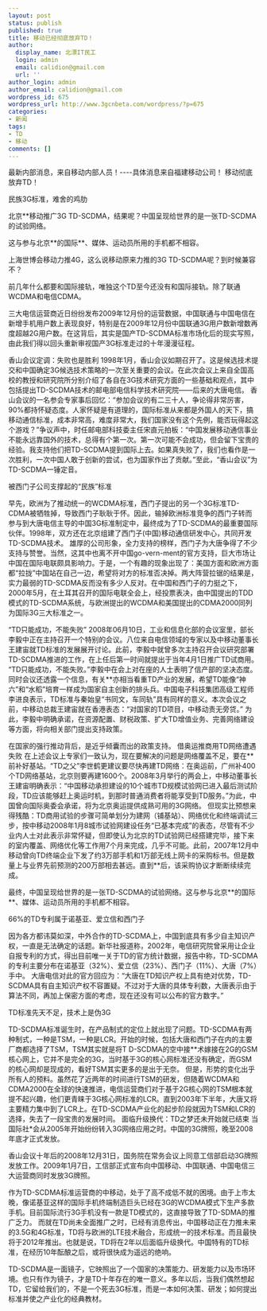 ```yaml
---
layout: post
status: publish
published: true
title: 移动已经彻底放弃TD！
author:
  display_name: 北漂IT民工
  login: admin
  email: calidion@gmail.com
  url: ''
author_login: admin
author_email: calidion@gmail.com
wordpress_id: 675
wordpress_url: http://www.3gcnbeta.com/wordpress/?p=675
categories:
- 新闻
tags:
- TD
- 移动
comments: []
---
```

<p>最新内部消息，来自移动内部人员！----具体消息来自福建移动公司！ 移动彻底放弃TD！</p>
<p>民族3G标准，难舍的鸡肋</p>
<p>北京**移动推广3G TD-SCDMA，结果呢？中国呈现给世界的是一张TD-SCDMA的试验网络。</p>
<p>这与参与北京**的国际**、媒体、运动员所用的手机都不相容。</p>
<p>上海世博会移动力推4G，这么说移动原来力推的3G TD-SCDMA呢？到时候兼容不？</p>
<p>前几年什么都要和国际接轨，唯独这个TD至今还没有和国际接轨。除了联通WCDMA和电信CDMA。</p>
<p>三大电信运营商近日纷纷发布2009年12月份的运营数据，中国联通与中国电信在新增手机用户数上表现良好，特别是在2009年12月份中国联通3G用户数新增数再度超越2G用户数。在这背后，其实是国产TD-SCDMA标准市场化后的现实写照，由此我们得以回头重新审视国产3G标准走过的十年漫漫征程。</p>
<p>香山会议定调：失败也是胜利 1998年1月，香山会议如期召开了。这是候选技术提交和中国确定3G候选技术策略的一次至关重要的会议。在此次会议上来自全国高校的教授和研究院所分别介绍了各自在3G技术研究方面的一些基础和观点，其中包括提出TD-SCDMA技术的邮电部电信科学技术研究院&mdash;&mdash;后来的大唐电信。 香山会议的一名参会专家事后回忆：&ldquo;参加会议的有二三十人，争论得非常厉害，90%都持怀疑态度。人家怀疑是有道理的，国际标准从来都是外国人的天下，搞移动通信标准，成本非常高，难度非常大，我们国家没有这个先例，能否玩得起这个游戏？&rdquo;争议声中，时任邮电部科技委主任宋直元拍板：&ldquo;中国发展移动通信事业不能永远靠国外的技术，总得有个第一次。第一次可能不会成功，但会留下宝贵的经验。我支持他们把TD-SCDMA提到国际上去。如果真失败了，我们也看作是一次胜利，一次中国人敢于创新的尝试，也为国家作出了贡献。&rdquo;至此，&ldquo;香山会议&rdquo;为TD-SCDMA一锤定音。</p>
<p>被西门子公司支撑起的&ldquo;民族&rdquo;标准</p>
<p>早先，欧洲为了推动统一的WCDMA标准，西门子提出的另一个3G标准TD-CDMA被牺牲掉，导致西门子耿耿于怀。因此，输掉欧洲标准竞争的西门子转而参与到大唐电信主导的中国3G标准制定中，最终成为了TD-SCDMA的最重要国际伙伴。1998年，双方还在北京组建了西门子(中国)移动通信研发中心，共同开发TD-SCDMA技术。 雄厚的公司形象，全力支持的榜样，西门子为大唐争得了不少支持与赞誉。当然，这其中也离不开中国go-vern-ment的官方支持，巨大市场让中国在国际电联颇具影响力。于是，一个有趣的现象出现了：美国方面和欧洲方面都&ldquo;拉拢&rdquo;中国站在自己一边，希望将对方的标准否决掉。两大阵营拉锯的结果是，实力最弱的TD-SCDMA反而没有多少人反对。在中国和西门子的力挺之下，2000年5月，在土耳其召开的国际电联全会上，经投票表决，由中国提出的TDD模式的TD-SCDMA系统，与欧洲提出的WCDMA和美国提出的CDMA2000同列为国际3G三大标准之一。</p>
<p>&ldquo;TD只能成功，不能失败&rdquo; 2008年06月10日，工业和信息化部的会议室里，部长李毅中正在主持召开一个特别的会议。八位来自电信领域的专家以及中移动董事长王建宙就TD标准的发展展开讨论。此前，李毅中就曾多次主持召开会议研究部署TD-SCDMA推进的工作，在上任后第一时间就提出于当年4月1日推广TD试商用。 &ldquo;TD只能成功，不能失败。&rdquo;李毅中在会上对在座的人士表明了信产部的坚决态度。同时会议还透露一个信息，有关**亦相当看重TD产业的发展，希望TD能像&ldquo;神六&rdquo;和&ldquo;水稻&rdquo;培育一样成为国家自主创新的排头兵。中国电子科技集团高级工程师李进良表示，TD标准与秦始皇&ldquo;书同文，车同轨&rdquo;具有同样的意义。本次会议之前，中移动总裁王建宙就在香港表态：&ldquo;对国家的TD项目，中移动责无旁贷。&rdquo; 为此，李毅中明确承诺，在资源配置、财税政策、扩大TD增值业务、完善网络建设等方面，将向相关部门提出支持政策。</p>
<p>在国家的强行推动背后，是近乎倾囊而出的政策支持。 借奥运推商用TD网络遭遇失败 在上述会议上专家们一致认为，现在要解决的问题是网络覆盖不足，要在**前补好基站。&ldquo;TD之父&rdquo;李世鹤更建议要尽快再建TD网络：在奥运前，广州补400个TD网络基站，北京则要再建1600个。2008年3月举行的两会上，中移动董事长王建宙明确表示：&ldquo;中国移动承担建设的10个城市TD规模试验网已进入最后测试阶段，TD应该能够赶上奥运时机，到那时普通消费者将能享受到TD服务。&rdquo;为此，中国曾向国际奥委会承诺，将为北京奥运提供成熟可用的3G网络。 但现实比预想来得残酷：TD商用试验的步骤可简单划分为建网（铺基站）、网络优化和终端调试三步，按中移动2008年1月8城市试验网建设任务&ldquo;已基本完成&rdquo;的表态，尽管有不少业内人士对此表示非常怀疑，但即使认为北京的TD试验网已经搭建完毕，接下来的室内覆盖、网络优化等工作用7个月来完成，几乎不可能。此前，2007年12月中移动曾向TD终端企业下发了约3万部手机和1万部无线上网卡的采购标书。但是数量上与业界先前预测的200万部相去甚远。直到**后，该采购协议才断断续续完成。</p>
<p>最终，中国呈现给世界的是一张TD-SCDMA的试验网络。这与参与北京**的国际**、媒体、运动员所用的手机都不相容。</p>
<p>66%的TD专利属于诺基亚、爱立信和西门子</p>
<p>因为各方都讳莫如深，中外合作的TD-SCDMA上，中国到底具有多少自主知识产权，一直是无法确定的话题。新华社报道称，2002年，电信研究院曾采用让企业自报专利的方式，得出目前唯一关于TD的官方统计数据，报告中称，TD-SCDMA的专利主要分布在诺基亚（32%）、爱立信（23%）、西门子（11%）、大唐（7%）手中。 大唐电信对此的官方回应为：&ldquo;大唐在TD知识产权上具有绝对优势，TD-SCDMA具有自主知识产权不容置疑。不过对于大唐的具体专利数，大唐表示由于算法不同，再加上保密方面的考虑，现在还没有可以公布的官方数字。&rdquo;</p>
<p>TD标准先天不足，技术上是伪3G</p>
<p>TD-SCDMA标准诞生时，在产品制式的定位上就出现了问题。TD-SCDMA有两种制式，一种是TSM，一种是LCR。开始的时候，包括大唐和西门子在内的主要厂商都选择了TSM，TSM其实就是将T D-SCDMA的空中接**术嫁接在2G的GSM核心网上，它并不是完全的3G，当时基于3G的核心网标准还没有确定，而GSM的核心网却是现成的，看好TSM其实更多的是出于无奈。 但是，形势的变化出乎所有人的预料。虽然花了近两年的时间进行TSM的研发，但随着WCDMA和CDMA2000在全球的快速推进，电信运营商们对于基于2G核心网的TSM根本就提不起兴趣，他们更青睐于3G核心网标准的LCR。直到2003年下半年，大唐又将主要精力集中到了LCR上。在TD-SCDMA产业化的起步阶段就因为TSM和LCR的选择，失去了一段宝贵的发展时间。 面临升级换代：TD之梦还未开始就已结束 当国际社*会从2005年开始纷纷转入3G网络应用之时。中国的3G牌照，晚至2008年底才正式发放。</p>
<p>香山会议十年后的2008年12月31日，国务院在常务会议上同意工信部启动3G牌照发放工作。2009年1月7日，工信部正式宣布向中国移动、中国联通、中国电信三大运营商同时发放3G牌照。</p>
<p>作为TD-SCDMA标准运营商的中移动，处于了高不成低不就的困境。由于上市太晚，像诺基亚这样的国际手机终端制造巨头已经在3G的WCDMA模式下生产多款手机。目前国际流行3G手机没有一款是TD模式的，这直接导致了TD-SDMA的推广乏力。 而就在TD尚未全面推广之时，已经有消息传出，中国移动正在力推未来的3.5G和4G标准，TD将与欧洲的LTE技术融合，形成统一的技术标准。而且最快将于2012年推出。也就是说，TD将在2年以后面临升级换代。中国特有的TD标准，在经历10年酝酿之后，或将很快成为遥远的绝响。</p>
<p>TD-SCDMA是一面镜子，它映照出了一个国家的决策能力、研发能力以及市场环境。也只有作为镜子，才是TD十年存在的唯一意义。多年以后，当我们偶然想起TD，它留给我们的，不是一个死去3G标准，而是一本如何决策、研发；如何提出标准并使之产业化的经典教材。</p>
